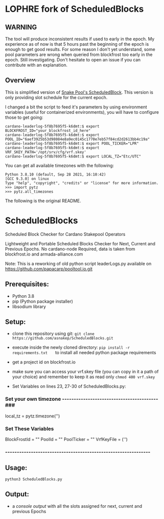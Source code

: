 # LOPHRE fork of ScheduledBlocks

## WARNING 

The tool will produce inconsistent results if used to early in the epoch.  My experience as of now is that 5 hours past the beginning of the epoch is enough to get good results.  For some reason I don't yet understand, some pool parameters are wrong when queried from blockfrost too early in the epoch.  Still investigating.  Don't hesitate to open an issue if you can contribute with an explanation.

## Overview

This is simplified version of [Snake Pool's ScheduledBlock](https://github.com/asnakep/ScheduledBlocks).  This version is only providing slot schedule for the current epoch.

I changed a bit the script to feed it's parameters by using environment variables (useful for containerized environments), you will have to configure those to get going:

```
cardano-leaderlog-5f8b7695f5-k6dmt:$ export BLOCKFROST_ID="your_blockfrost_id_here"
cardano-leaderlog-5f8b7695f5-k6dmt:$ export POOL_ID="6aef3925b53d98084e8a9ec0145c1770e7eb57f84cd2d2613bb4c19a"
cardano-leaderlog-5f8b7695f5-k6dmt:$ export POOL_TICKER="LPR"
cardano-leaderlog-5f8b7695f5-k6dmt:$ export VRF_SKEY_PATH='/opt/srv/cfg/vrf.skey'
cardano-leaderlog-5f8b7695f5-k6dmt:$ export LOCAL_TZ="Etc/UTC"
```

You can get all available timezones with the following:

```
Python 3.8.10 (default, Sep 28 2021, 16:10:42)
[GCC 9.3.0] on linux
Type "help", "copyright", "credits" or "license" for more information.
>>> import pytz
>>> pytz.all_timezones
```

The following is the original README.

# ScheduledBlocks

Scheduled Block Checker for Cardano Stakepool Operators

Lightweight and Portable Scheduled Blocks Checker for Next, Current and Previous Epochs.
No cardano-node Required, data is taken from blockfrost.io and armada-alliance.com

Note: This is a reworking of old python script leaderLogs.py 
available on https://github.com/papacarp/pooltool.io.git


## Prerequisites:
- Python 3.8
- pip (Python package installer)
- libsodium library

## Setup:
- clone this repository using git: ``` git clone https://github.com/asnakep/ScheduledBlocks.git ```
- execute inside the newly cloned directory: ```pip install -r requirements.txt   ```  to install all needed python package requirements
- get a project id on blockfrost.io
- make sure you can access your vrf.skey file (you can copy in it a path of your choice) and remember to keep it as read only ``` chmod 400 vrf.skey ```

- Set Variables on lines 23, 27-30 of ScheduledBlocks.py:

### Set your own timezone -----------------------------------------###
local_tz = pytz.timezone('')

### Set These Variables ###
BlockFrostId = ""
PoolId = ""
PoolTicker = ""
VrfKeyFile = ('')
### -------------------------------------------------------------- ###


## Usage:
``` python3 ScheduledBlocks.py ```

## Output: 
- a *console output* with all the slots assigned for next, current and previous Epochs
